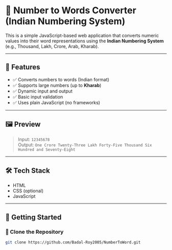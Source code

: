# 🧮 Number to Words Converter (Indian Numbering System)

This is a simple JavaScript-based web application that converts numeric values into their word representations using the **Indian Numbering System** (e.g., Thousand, Lakh, Crore, Arab, Kharab).

---

## 📌 Features

- ✅ Converts numbers to words (Indian format)
- ✅ Supports large numbers (up to **Kharab**)
- ✅ Dynamic input and output
- ✅ Basic input validation
- ✅ Uses plain JavaScript (no frameworks)

---

## 🖼️ Preview

> Input: `12345678`  
> Output: `One Crore Twenty-Three Lakh Forty-Five Thousand Six Hundred and Seventy-Eight`

---

## 🛠️ Tech Stack

- HTML
- CSS (optional)
- JavaScript

---

## 🚀 Getting Started

### 📁 Clone the Repository

```bash
git clone https://github.com/Badal-Roy2005/NumberToWord.git

